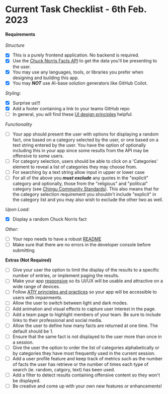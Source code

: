 
# Current Task Checklist - 6th Feb. 2023

#### Requirements

_Structure_

- [x] This is a purely frontend application. No backend is required.
- [x] Use the [Chuck Norris Facts API](https://api.chucknorris.io/) to get the
      data you'll be presenting to the user.
- [x] You may use any languages, tools, or libraries you prefer when designing
      and building this app.
- [x] You may **_NOT_** use AI-base solution generators like GitHub Coilot.

_Styling:_

- [x] Surprise us!!!
- [x] Add a footer containing a link to your teams GitHub repo
- [ ] In general, you will find these
      [UI design principles](https://www.justinmind.com/ui-design/principles)
      helpful.

_Functionality_

- [ ] Your app should present the user with options for displaying a random
      fact, one based on a category selected by the user, or one based on a text
      string entered by the user. You have the option of optionally including
      this in your app since some results from the API may be offensive to some
      users.
- [ ] For category selection, users should be able to click on a 'Categories'
      element to reveal a list of categories they may choose from.
- [ ] For searching by a text string allow input in upper or lower case
- [ ] For all of the above you **_must exclude_** any quotes in the "explicit"
      category and optionally, those from the "religious" and "political"
      category (see
      [Chingu Community Standards](https://discord.com/channels/330284646283608064/914163956405395476/914165230119034900)).
      This also means that for the category selection requirement you shouldn't
      include "explicit" in the category list and you may also wish to exclude
      the other two as well.

_Upon Load:_

- [x] Display a random Chuck Norris fact

_Other:_

- [ ] Your repo needs to have a robust
      [README](https://medium.com/chingu/keys-to-a-well-written-readme-55c53d34fe6d)
- [ ] Make sure that there are no errors in the developer console before
      submitting

**Extras (Not Required)**

- [ ] Give your user the option to limit the display of the results to a
      specific number of entries, or implement paging the results.
- [ ] Make your app
      [responsive](https://developers.google.com/web/fundamentals/design-and-ux/responsive/)
      so its UI/UX will be usable and attractive on a wide range of devices.
- [ ] Follow [A11Y principles and practices](https://www.a11yproject.com/) so
      your app will be accessible to users with impairments.
- [ ] Allow the user to switch between light and dark modes.
- [ ] Add animation and visual effects to capture user interest in the page.
- [ ] Add a team page to highlight members of your team. Be sure to include
      links to their professional and social media.
- [ ] Allow the user to define how many facts are returned at one time. The
      default should be 1.
- [ ] Ensure that the same fact is not displayed to the user more than once in a
      session.
- [ ] Give the user the option to order the list of categories alphabetically or
      by categories they have most frequently used in the current session.
- [ ] Add a user profile feature and keep track of metrics such as the number of
      facts the user has retrieve or the number of times each type of search
      (ie. random, catgory, text) has been used.
- [ ] Add a filter to detect results containing offensive content so they won't
      be displayed.
- [ ] Be creative and come up with your own new features or enhancements!
